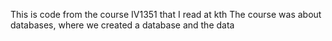 This is code from the course IV1351 that I read at kth
The course was about databases, where we created a database and the data

